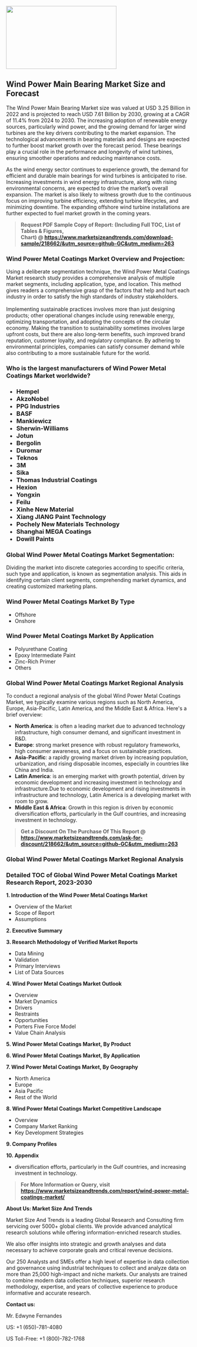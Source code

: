 <p><img class="alignnone size-medium wp-image-20088" src="https://ffe5etoiles.com/wp-content/uploads/2024/12/MST1-300x171.png" alt="" width="300" height="171" /></p><h2>Wind Power Main Bearing Market Size and Forecast</h2><p>The Wind Power Main Bearing Market size was valued at USD 3.25 Billion in 2022 and is projected to reach USD 7.61 Billion by 2030, growing at a CAGR of 11.4% from 2024 to 2030. The increasing adoption of renewable energy sources, particularly wind power, and the growing demand for larger wind turbines are the key drivers contributing to the market expansion. The technological advancements in bearing materials and designs are expected to further boost market growth over the forecast period. These bearings play a crucial role in the performance and longevity of wind turbines, ensuring smoother operations and reducing maintenance costs.</p><p>As the wind energy sector continues to experience growth, the demand for efficient and durable main bearings for wind turbines is anticipated to rise. Increasing investments in wind energy infrastructure, along with rising environmental concerns, are expected to drive the market’s overall expansion. The market is also likely to witness growth due to the continuous focus on improving turbine efficiency, extending turbine lifecycles, and minimizing downtime. The expanding offshore wind turbine installations are further expected to fuel market growth in the coming years.</p></p><blockquote id="" class=""><strong>Request PDF Sample Copy of Report: (Including Full TOC, List of Tables &amp; Figures, Chart)&nbsp;@&nbsp;<strong><a href="https://www.marketsizeandtrends.com/download-sample/218662/&utm_source=github-GC&utm_medium=263" target="_blank">https://www.marketsizeandtrends.com/download-sample/218662/&utm_source=github-GC&utm_medium=263</a></strong></strong></blockquote><h3 id="" class="">Wind Power Metal Coatings Market&nbsp;Overview and Projection:</h3><p id="" class="">Using a deliberate segmentation technique, the Wind Power Metal Coatings Market research study provides a comprehensive analysis of multiple market segments, including application, type, and location. This method gives readers a comprehensive grasp of the factors that help and hurt each industry in order to satisfy the high standards of industry stakeholders. <br /> <br />Implementing sustainable practices involves more than just designing products; other operational changes include using renewable energy, optimizing transportation, and adopting the concepts of the circular economy. Making the transition to sustainability sometimes involves large upfront costs, but there are also long-term benefits, such improved brand reputation, customer loyalty, and regulatory compliance. By adhering to environmental principles, companies can satisfy consumer demand while also contributing to a more sustainable future for the world.</p><h3 id="" class="">Who is the largest manufacturers of&nbsp;Wind Power Metal Coatings Market worldwide?</h3><h3 class=""><p><ul><li>Hempel </li><li> AkzoNobel </li><li> PPG Industries </li><li> BASF </li><li> Mankiewicz </li><li> Sherwin-Williams </li><li> Jotun </li><li> Bergolin </li><li> Duromar </li><li> Teknos </li><li> 3M </li><li> Sika </li><li> Thomas Industrial Coatings </li><li> Hexion </li><li> Yongxin </li><li> Feilu </li><li> Xinhe New Material </li><li> Xiang JIANG Paint Technology </li><li> Pochely New Materials Technology </li><li> Shanghai MEGA Coatings </li><li> Dowill Paints</li></ul></p></h3><h3 id="" class="">Global&nbsp;Wind Power Metal Coatings Market Segmentation:</h3><p id="" class="">Dividing the market into discrete categories according to specific criteria, such type and application, is known as segmentation analysis. This aids in identifying certain client segments, comprehending market dynamics, and creating customized marketing plans.</p><h3 id="" class="">Wind Power Metal Coatings Market&nbsp;By Type</h3><p><p><ul><li>Offshore</li><li> Onshore</p></li></ul></p></p><h3 id="" class="">Wind Power Metal Coatings Market&nbsp;By Application</h3><p class=""><p><ul><li>Polyurethane Coating</li><li> Epoxy Intermediate Paint</li><li> Zinc-Rich Primer</li><li> Others</li></ul></p></p><h3 id="" class="">Global Wind Power Metal Coatings Market Regional Analysis</h3><p id="" class="">To conduct a regional analysis of the global Wind Power Metal Coatings Market, we typically examine various regions such as North America, Europe, Asia-Pacific, Latin America, and the Middle East &amp; Africa. Here's a brief overview:</p><ul><li><strong>North America</strong>: is often a leading market due to advanced technology infrastructure, high consumer demand, and significant investment in R&amp;D.</li><li><strong>Europe</strong>: strong market presence with robust regulatory frameworks, high consumer awareness, and a focus on sustainable practices.</li><li><strong>Asia-Pacific</strong>: a rapidly growing market driven by increasing population, urbanization, and rising disposable incomes, especially in countries like China and India.</li><li><strong>Latin America</strong>: is an emerging market with growth potential, driven by economic development and increasing investment in technology and infrastructure.Due to economic development and rising investments in infrastructure and technology, Latin America is a developing market with room to grow.</li><li><strong>Middle East &amp; Africa</strong>: Growth in this region is driven by economic diversification efforts, particularly in the Gulf countries, and increasing investment in technology.</li></ul><blockquote id="" class=""><strong>Get a Discount On The Purchase Of This Report @ <strong><a href="https://www.marketsizeandtrends.com/ask-for-discount/218662/&utm_source=github-GC&utm_medium=263" target="_blank">https://www.marketsizeandtrends.com/ask-for-discount/218662/&utm_source=github-GC&utm_medium=263</a></strong></strong></blockquote><h3 id="" class="">Global Wind Power Metal Coatings Market Regional Analysis</h3><h3 id="" class="">Detailed TOC of Global Wind Power Metal Coatings Market Research Report, 2023-2030</h3><p id="" class=""><strong>1. Introduction of the Wind Power Metal Coatings Market</strong></p><ul><li>Overview of the Market</li><li>Scope of Report</li><li>Assumptions</li></ul><p id="" class=""><strong>2. Executive Summary</strong></p><p id="" class=""><strong>3. Research Methodology of Verified Market Reports</strong></p><ul><li>Data Mining</li><li>Validation</li><li>Primary Interviews</li><li>List of Data Sources</li></ul><p id="" class=""><strong>4. Wind Power Metal Coatings Market Outlook</strong></p><ul><li>Overview</li><li>Market Dynamics</li><li>Drivers</li><li>Restraints</li><li>Opportunities</li><li>Porters Five Force Model</li><li>Value Chain Analysis</li></ul><p id="" class=""><strong>5. Wind Power Metal Coatings Market, By Product</strong></p><p id="" class=""><strong>6. Wind Power Metal Coatings Market, By Application</strong></p><p id="" class=""><strong>7. Wind Power Metal Coatings Market, By Geography</strong></p><ul><li>North America</li><li>Europe</li><li>Asia Pacific</li><li>Rest of the World</li></ul><p id="" class=""><strong>8. Wind Power Metal Coatings Market Competitive Landscape</strong></p><ul><li>Overview</li><li>Company Market Ranking</li><li>Key Development Strategies</li></ul><p id="" class=""><strong>9. Company Profiles</strong></p><p id="" class=""><strong>10. Appendix</strong></p><ul><li>diversification efforts, particularly in the Gulf countries, and increasing investment in technology.</li></ul><blockquote id="" class=""><strong>For More Information or Query, visit <strong><strong><a href="https://www.marketsizeandtrends.com/report/wind-power-metal-coatings-market/" target="_blank">https://www.marketsizeandtrends.com/report/wind-power-metal-coatings-market/</a></strong></strong></strong></blockquote><p id="" class=""><strong>About Us: Market Size And Trends</strong></p><p id="" class="">Market Size And Trends is a leading Global Research and Consulting firm servicing over 5000+ global clients. We provide advanced analytical research solutions while offering information-enriched research studies.</p><p id="" class="">We also offer insights into strategic and growth analyses and data necessary to achieve corporate goals and critical revenue decisions.</p><p id="" class="">Our 250 Analysts and SMEs offer a high level of expertise in data collection and governance using industrial techniques to collect and analyze data on more than 25,000 high-impact and niche markets. Our analysts are trained to combine modern data collection techniques, superior research methodology, expertise, and years of collective experience to produce informative and accurate research.</p><p id="" class=""><strong>Contact us:</strong></p><p id="" class="">Mr. Edwyne Fernandes</p><p id="" class="">US: +1 (650)-781-4080</p><p id="" class="">US Toll-Free: +1 (800)-782-1768</p>
